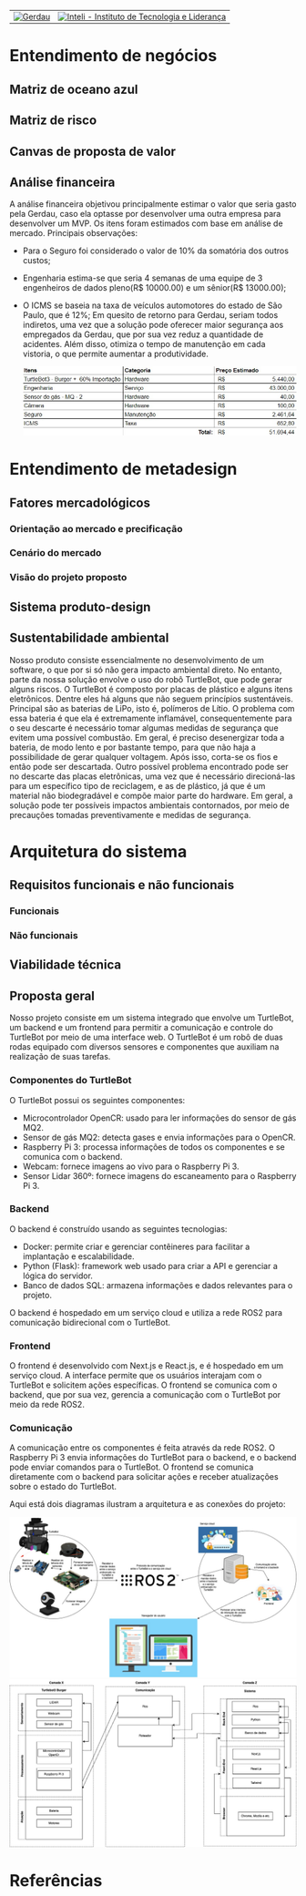 <table>
<tr>
<td>
<a href= "https://www2.gerdau.com.br/"><img src="https://upload.wikimedia.org/wikipedia/commons/thumb/8/89/Gerdau_logo_%282011%29.svg/1200px-Gerdau_logo_%282011%29.svg.png" alt="Gerdau" border="0" width="70%"></a>
</td>
<td><a href= "https://www.inteli.edu.br/"><img src="https://www.inteli.edu.br/wp-content/uploads/2021/08/20172028/marca_1-2.png" alt="Inteli - Instituto de Tecnologia e Liderança" border="0" width="30%"></a>
</td>
</tr>
</table>

<font size="+12"><center>

</center></font>

# Entendimento de negócios

## Matriz de oceano azul

## Matriz de risco

## Canvas de proposta de valor

## Análise financeira

A análise financeira objetivou principalmente estimar o valor que seria gasto pela Gerdau, caso ela optasse por desenvolver uma outra empresa para desenvolver um MVP. Os itens foram estimados com base em análise de mercado.
Principais observações:

- Para o Seguro foi considerado o valor de 10% da somatória dos outros custos;
- Engenharia estima-se que seria 4 semanas de uma equipe de 3 engenheiros de dados pleno(R$ 10000.00) e um sênior(R$ 13000.00);
- O ICMS se baseia na taxa de veículos automotores do estado de São Paulo, que é 12%;
  Em quesito de retorno para Gerdau, seriam todos indiretos, uma vez que a solução pode oferecer maior segurança aos empregados da Gerdau, que por sua vez reduz a quantidade de acidentes. Além disso, otimiza o tempo de manutenção em cada vistoria, o que permite aumentar a produtividade.

  ![Analise Financeira](./images/analise_financeira.jpeg)

# Entendimento de metadesign

## Fatores mercadológicos

### Orientação ao mercado e precificação

### Cenário do mercado

### Visão do projeto proposto

## Sistema produto-design

## Sustentabilidade ambiental

Nosso produto consiste essencialmente no desenvolvimento de um software, o que por si só não gera impacto ambiental direto. No entanto, parte da nossa solução envolve o uso do robô TurtleBot, que pode gerar alguns riscos.
O TurtleBot é composto por placas de plástico e alguns itens eletrônicos. Dentre eles há alguns que não seguem princípios sustentáveis. Principal são as baterias de LiPo, isto é, polímeros de Lítio. O problema com essa bateria é que ela é extremamente inflamável, consequentemente para o seu descarte é necessário tomar algumas medidas de segurança que evitem uma possível combustão. Em geral, é preciso desenergizar toda a bateria, de modo lento e por bastante tempo, para que não haja a possibilidade de gerar qualquer voltagem. Após isso, corta-se os fios e então pode ser descartada.
Outro possível problema encontrado pode ser no descarte das placas eletrônicas, uma vez que é necessário direcioná-las para um específico tipo de reciclagem, e as de plástico, já que é um material não biodegradável e compõe maior parte do hardware.
Em geral, a solução pode ter possíveis impactos ambientais contornados, por meio de precauções tomadas preventivamente e medidas de segurança.

# Arquitetura do sistema

## Requisitos funcionais e não funcionais

### Funcionais

### Não funcionais

## Viabilidade técnica

## Proposta geral

Nosso projeto consiste em um sistema integrado que envolve um TurtleBot, um backend e um frontend para permitir a comunicação e controle do TurtleBot por meio de uma interface web. O TurtleBot é um robô de duas rodas equipado com diversos sensores e componentes que auxiliam na realização de suas tarefas.

### Componentes do TurtleBot

O TurtleBot possui os seguintes componentes:

- Microcontrolador OpenCR: usado para ler informações do sensor de gás MQ2.
- Sensor de gás MQ2: detecta gases e envia informações para o OpenCR.
- Raspberry Pi 3: processa informações de todos os componentes e se comunica com o backend.
- Webcam: fornece imagens ao vivo para o Raspberry Pi 3.
- Sensor Lidar 360º: fornece imagens do escaneamento para o Raspberry Pi 3.

### Backend

O backend é construído usando as seguintes tecnologias:

- Docker: permite criar e gerenciar contêineres para facilitar a implantação e escalabilidade.
- Python (Flask): framework web usado para criar a API e gerenciar a lógica do servidor.
- Banco de dados SQL: armazena informações e dados relevantes para o projeto.

O backend é hospedado em um serviço cloud e utiliza a rede ROS2 para comunicação bidirecional com o TurtleBot.

### Frontend

O frontend é desenvolvido com Next.js e React.js, e é hospedado em um serviço cloud. A interface permite que os usuários interajam com o TurtleBot e solicitem ações específicas. O frontend se comunica com o backend, que por sua vez, gerencia a comunicação com o TurtleBot por meio da rede ROS2.

### Comunicação

A comunicação entre os componentes é feita através da rede ROS2. O Raspberry Pi 3 envia informações do TurtleBot para o backend, e o backend pode enviar comandos para o TurtleBot. O frontend se comunica diretamente com o backend para solicitar ações e receber atualizações sobre o estado do TurtleBot.

Aqui está dois diagramas ilustram a arquitetura e as conexões do projeto:  

![Diagrama em blocos](./images/DiagramaGERDAU.jpg)
![Diagrama ilustrativo](./images/Diagrama-em-blocos-GERDAU-M6.jpg)


# Referências
